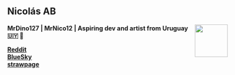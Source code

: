 ## Nicolás AB
<img align="right" width="75px" src="https://media.discordapp.net/attachments/861037529044877314/1416143046621270176/1311403254403432539.png?ex=68c5c57c&is=68c473fc&hm=d991c090d071c5ba184f649a4c77a6bfcd3b196041ec38ce9ea6cb4acef9206a&="/>

**MrDino127 | MrNico12 | Aspiring dev and artist from Uruguay 🇺🇾 :lizard:**  

[**Reddit**](https://www.reddit.com/user/MrDino127/)  
[**BlueSky**](https://bsky.app/profile/mrnico12.bsky.social)  
[**strawpage**](https://mrnico12.straw.page/)  

